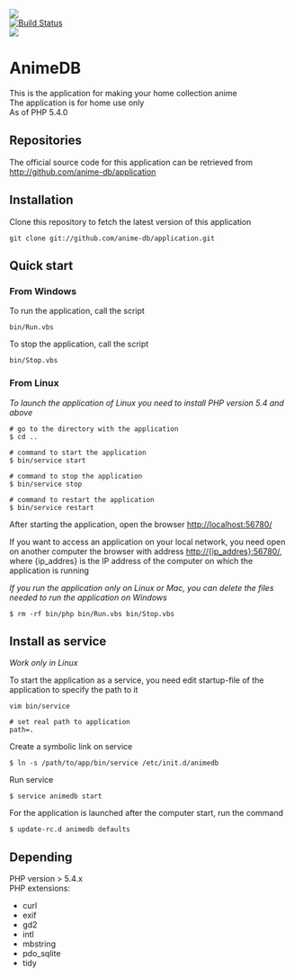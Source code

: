 <img src="http://anime-db.org/images/logo.jpg" /><br />
[![Build Status](https://travis-ci.org/peter-gribanov/application.png?branch=framework)](https://travis-ci.org/peter-gribanov/application)<br />
<img src="http://www.php.net/images/logos/php5-power-micro.png" />

# AnimeDB #

This is the application for making your home collection anime<br />
The application is for home use only<br />
As of PHP 5.4.0

## Repositories ##

The official source code for this application can be retrieved from<br />
<http://github.com/anime-db/application>

## Installation ##

Clone this repository to fetch the latest version of this application

    git clone git://github.com/anime-db/application.git

## Quick start ##

### From Windows ###

To run the application, call the script

    bin/Run.vbs

To stop the application, call the script

    bin/Stop.vbs

### From Linux ###

*To launch the application of Linux you need to install PHP version 5.4 and above*


    # go to the directory with the application
    $ cd ..

    # command to start the application
    $ bin/service start

    # command to stop the application
    $ bin/service stop

    # command to restart the application
    $ bin/service restart


After starting the application, open the browser <http://localhost:56780/>

If you want to access an application on your local network, you need open on another computer the browser with address <http://{ip_addres}:56780/>, where {ip_addres} is the IP address of the computer on which the application is running

*If you run the application only on Linux or Mac, you can delete the files needed to run the application on Windows*

    $ rm -rf bin/php bin/Run.vbs bin/Stop.vbs

## Install as service ##

*Work only in Linux*

To start the application as a service, you need edit startup-file of the application to specify the path to it

    vim bin/service

    # set real path to application
    path=.

Create a symbolic link on service

    $ ln -s /path/to/app/bin/service /etc/init.d/animedb

Run service

    $ service animedb start

For the application is launched after the computer start, run the command

    $ update-rc.d animedb defaults

## Depending ##

PHP version > 5.4.x<br />
PHP extensions:
* curl
* exif
* gd2
* intl
* mbstring
* pdo_sqlite
* tidy
